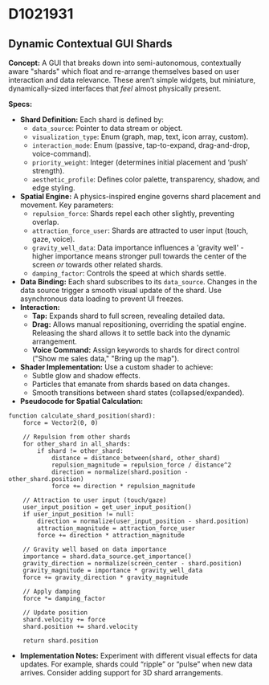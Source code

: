 # D1021931

## Dynamic Contextual GUI Shards

**Concept:** A GUI that breaks down into semi-autonomous, contextually aware "shards" which float and re-arrange themselves based on user interaction and data relevance. These aren’t simple widgets, but miniature, dynamically-sized interfaces that *feel* almost physically present.

**Specs:**

*   **Shard Definition:** Each shard is defined by:
    *   `data_source`: Pointer to data stream or object.
    *   `visualization_type`: Enum (graph, map, text, icon array, custom).
    *   `interaction_mode`: Enum (passive, tap-to-expand, drag-and-drop, voice-command).
    *   `priority_weight`: Integer (determines initial placement and ‘push’ strength).
    *   `aesthetic_profile`: Defines color palette, transparency, shadow, and edge styling.
*   **Spatial Engine:** A physics-inspired engine governs shard placement and movement.  Key parameters:
    *   `repulsion_force`:  Shards repel each other slightly, preventing overlap.
    *   `attraction_force_user`: Shards are attracted to user input (touch, gaze, voice).
    *   `gravity_well_data`: Data importance influences a 'gravity well' - higher importance means stronger pull towards the center of the screen *or* towards other related shards.
    *   `damping_factor`: Controls the speed at which shards settle.
*   **Data Binding:**  Each shard subscribes to its `data_source`. Changes in the data source trigger a smooth visual update of the shard.  Use asynchronous data loading to prevent UI freezes.
*   **Interaction:**
    *   **Tap:** Expands shard to full screen, revealing detailed data.
    *   **Drag:** Allows manual repositioning, overriding the spatial engine.  Releasing the shard allows it to settle back into the dynamic arrangement.
    *   **Voice Command:**  Assign keywords to shards for direct control ("Show me sales data," "Bring up the map").
*   **Shader Implementation:** Use a custom shader to achieve:
    *   Subtle glow and shadow effects.
    *   Particles that emanate from shards based on data changes.
    *   Smooth transitions between shard states (collapsed/expanded).
*   **Pseudocode for Spatial Calculation:**

```
function calculate_shard_position(shard):
    force = Vector2(0, 0)

    // Repulsion from other shards
    for other_shard in all_shards:
        if shard != other_shard:
            distance = distance_between(shard, other_shard)
            repulsion_magnitude = repulsion_force / distance^2
            direction = normalize(shard.position - other_shard.position)
            force += direction * repulsion_magnitude

    // Attraction to user input (touch/gaze)
    user_input_position = get_user_input_position()
    if user_input_position != null:
        direction = normalize(user_input_position - shard.position)
        attraction_magnitude = attraction_force_user
        force += direction * attraction_magnitude

    // Gravity well based on data importance
    importance = shard.data_source.get_importance()
    gravity_direction = normalize(screen_center - shard.position)
    gravity_magnitude = importance * gravity_well_data
    force += gravity_direction * gravity_magnitude

    // Apply damping
    force *= damping_factor

    // Update position
    shard.velocity += force
    shard.position += shard.velocity

    return shard.position
```

*   **Implementation Notes:**  Experiment with different visual effects for data updates. For example, shards could “ripple” or “pulse” when new data arrives.  Consider adding support for 3D shard arrangements.